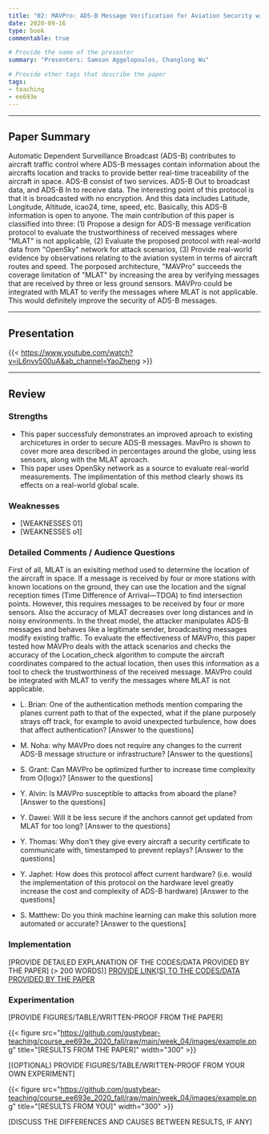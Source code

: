 ```yaml
---
title: "02: MAVPro: ADS-B Message Verification for Aviation Security with Minimal Numbers of On-Ground Sensors by Ala’ Darabseh, Hoda AlKhzaimi and Christina Pöpper"
date: 2020-09-16
type: book
commentable: true

# Provide the name of the presenter
summary: "Presenters: Samson Aggelopoulos, Changlong Wu"

# Provide other tags that describe the paper
tags:
- teaching
- ee693e
---
```


***
## Paper Summary
Automatic Dependent Surveillance Broadcast (ADS-B) contributes to aircraft traffic control where ADS-B messages contain information about the aircrafts location and tracks to provide better real-time traceability of the aircraft in space. ADS-B consist of two services. ADS-B Out to broadcast data, and ADS-B In to receive data. The interesting point of this protocol is that it is broadcasted with no encryption. And this data includes Latitude, Longitude, Altitude, icao24, time, speed, etc. Basically, this ADS-B information is open to anyone. The main contribution of this paper is classified into three: (1) Propose a design for ADS-B message verification protocol to evaluate the trustworthiness of received messages where "MLAT" is not applicable, (2) Evaluate the proposed protocol with real-world data from "OpenSky" network for attack scenarios, (3) Provide real-world evidence by observations relating to the aviation system in terms of aircraft routes and speed. The porposed architecture, "MAVPro" succeeds the coverage limitation of "MLAT" by increasing the area by verifying messages that are received by three or less ground sensors. MAVPro could be integrated with MLAT to verify the messages where MLAT is not applicable. This would definitely improve the security of ADS-B messages.

***

## Presentation
{{< https://www.youtube.com/watch?v=iL6nvv500uA&ab_channel=YaoZheng >}}
***

## Review
### Strengths
- This paper successfuly demonstrates an improved aproach to existing archicetures in order to secure ADS-B messages. MavPro is shown to cover more area described in percentages around the globe, using less sensors, along with the MLAT aproach. 
- This paper uses OpenSky network as a source to evaluate real-world measurements. The implimentation of this method clearly shows its effects on a real-world global scale. 

### Weaknesses
- [WEAKNESSES 01]
- [WEAKNESSES o1]

### Detailed Comments / Audience Questions	
First of all, MLAT is an exisiting method used to determine the location of the aircraft in space. If a message is received by four or more stations with known locations on the ground, they can use the location and the signal reception times (Time Difference of Arrival—TDOA) to find intersection points. However, this requires messages to be received by four or more sensors. Also the accuracy of MLAT decreases over long distances and in noisy environments. In the threat model, the attacker manipulates ADS-B messages and behaves like a legitimate sender, broadcasting messages modify existing traffic. To evaluate the effectiveness of MAVPro, this paper tested how MAVPro deals with the attack scenarios and checks the accuracy of the Location_check algorithm to compute the aircraft coordinates compared to the actual location, then uses this information as a tool to check the trustworthiness of the received message. MAVPro could be integrated with MLAT to verify the messages where MLAT is not applicable.

- L. Brian: One of the authentication methods mention comparing the planes current path to that of the expected, what if the plane purposely strays off track, for example to avoid unexpected turbulence, how does that affect authentication?
[Answer to the questions]

- M. Noha: why MAVPro does not require any changes to the current ADS-B message structure or infrastructure?
[Answer to the questions]

- S. Grant: Can MAVPro be optimized further to increase time complexity from O(logx)?
[Answer to the questions]

- Y. Alvin: Is MAVPro susceptible to attacks from aboard the plane?
[Answer to the questions]

- Y. Dawei: Will it be less secure if the anchors cannot get updated from MLAT for too long?
[Answer to the questions]

- Y. Thomas: Why don't they give every aircraft a security certificate to communicate with, timestamped to prevent replays?
[Answer to the questions]

- Y. Japhet: How does this protocol affect current hardware? (i.e. would the implementation of this protocol on the hardware level greatly increase the cost and complexity of ADS-B hardware)
[Answer to the questions]

- S. Matthew: Do you think machine learning can make this solution more automated or accurate?
[Answer to the questions]

### Implementation
[PROVIDE DETAILED EXPLANATION OF THE CODES/DATA PROVIDED BY THE PAPER] (>
200 WORDS)]
[PROVIDE LINK(S) TO THE CODES/DATA PROVIDED BY THE PAPER](https://github.com/gustybear-teaching/course_ee693e_2020_fall)

### Experimentation
[PROVIDE FIGURES/TABLE/WRITTEN-PROOF FROM THE PAPER]

{{< figure src="https://github.com/gustybear-teaching/course_ee693e_2020_fall/raw/main/week_04/images/example.png" title="[RESULTS FROM THE PAPER]" width="300" >}}

[(OPTIONAL) PROVIDE FIGURES/TABLE/WRITTEN-PROOF FROM YOUR OWN EXPERIMENT]

{{< figure src="https://github.com/gustybear-teaching/course_ee693e_2020_fall/raw/main/week_04/images/example.png" title="[RESULTS FROM YOU]" width="300" >}}

[DISCUSS THE DIFFERENCES AND CAUSES BETWEEN RESULTS, IF ANY]
